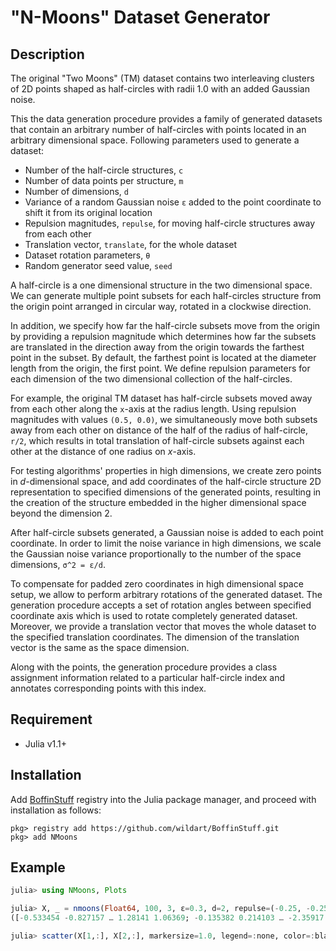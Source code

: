 # "N-Moons" Dataset Generator

## Description

The original "Two Moons" (TM) dataset contains two interleaving clusters of 2D points shaped as half-circles with radii 1.0 with an added Gaussian noise.

This the data generation procedure provides a family of generated datasets that contain an arbitrary number of half-circles with points located in an arbitrary dimensional space. Following parameters used to generate a dataset:

- Number of the half-circle structures, `c`
- Number of data points per structure, `m`
- Number of dimensions, `d`
- Variance of a random Gaussian noise `ε` added to the point coordinate to shift it from its original location
- Repulsion magnitudes, `repulse`, for moving half-circle structures away from each other
- Translation vector, `translate`, for the whole dataset
- Dataset rotation parameters, `θ`
- Random generator seed value, `seed`

A half-circle is a one dimensional structure in the two dimensional space.
We can generate multiple point subsets for each half-circles structure from
the origin point arranged in circular way, rotated in a clockwise direction.

In addition, we specify how far the half-circle subsets move from the origin
by providing a repulsion magnitude which determines how far the subsets are
translated in the direction away from the origin towards the farthest point in
the subset. By default, the farthest point is located at the diameter length
from the origin, the first point. We define repulsion parameters for
each dimension of the two dimensional collection of the half-circles.

For example, the original TM dataset has half-circle subsets moved
away from each other along the `x`-axis at the radius length.
Using repulsion magnitudes with values `(0.5, 0.0)`, we simultaneously move both
subsets away from each other on distance of the half of the radius of
half-circle, `r/2`, which results in total translation of half-circle subsets
against each other at the distance of one radius on $x$-axis.

For testing algorithms' properties in high dimensions, we create
zero points in $d$-dimensional space, and add coordinates of the half-circle
structure 2D representation to specified dimensions of the generated points,
resulting in the creation of the structure embedded in the higher dimensional
space beyond the dimension 2.

After half-circle subsets generated, a Gaussian noise is added to each point coordinate.
In order to limit the noise variance in high dimensions, we scale the Gaussian
noise variance proportionally to the number of the space dimensions, `σ^2 = ε/d`.

To compensate for padded zero coordinates in high dimensional space
setup, we allow to perform arbitrary rotations of the generated dataset.
The generation procedure accepts a set of rotation angles between specified
coordinate axis which is used to rotate completely generated dataset.
Moreover, we provide a translation vector that moves the whole dataset to
the specified translation coordinates. The dimension of the translation vector
is the same as the space dimension.

Along with the points, the generation procedure provides a class
assignment information related to a particular half-circle index and annotates
corresponding points with this index.

## Requirement

- Julia v1.1+

## Installation

Add [BoffinStuff](https://github.com/wildart/BoffinStuff.git) registry into the Julia package manager, and proceed with installation as follows:

```
pkg> registry add https://github.com/wildart/BoffinStuff.git
pkg> add NMoons
```

## Example

```julia
julia> using NMoons, Plots

julia> X, _ = nmoons(Float64, 100, 3, ε=0.3, d=2, repulse=(-0.25, -0.25))
([-0.533454 -0.827157 … 1.28141 1.06369; -0.135382 0.214103 … -2.35917 -2.3159], [1, 1, 1, 1, 1, 1, 1, 1, 1, 1  …  3, 3, 3, 3, 3, 3, 3, 3, 3, 3])

julia> scatter(X[1,:], X[2,:], markersize=1.0, legend=:none, color=:black)
```
